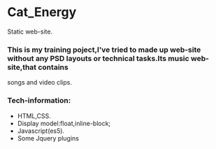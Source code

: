 # Cat_Energy
Static web-site.


### This is my training poject,I've tried to made up web-site without any PSD layouts or technical tasks.Its music web-site,that contains
songs and video clips.


### Tech-information:
- HTML,CSS.
- Display model:float,inline-block;
- Javascript(es5).
- Some Jquery plugins

